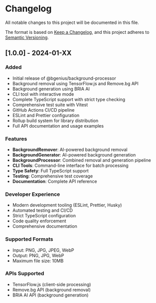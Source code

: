 # Changelog

All notable changes to this project will be documented in this file.

The format is based on [Keep a Changelog](https://keepachangelog.com/en/1.0.0/),
and this project adheres to [Semantic Versioning](https://semver.org/spec/v2.0.0.html).

## [1.0.0] - 2024-01-XX

### Added

- Initial release of @bgenius/background-processor
- Background removal using TensorFlow.js and Remove.bg API
- Background generation using BRIA AI
- CLI tool with interactive mode
- Complete TypeScript support with strict type checking
- Comprehensive test suite with Vitest
- GitHub Actions CI/CD pipeline
- ESLint and Prettier configuration
- Rollup build system for library distribution
- Full API documentation and usage examples

### Features

- **BackgroundRemover**: AI-powered background removal
- **BackgroundGenerator**: AI-powered background generation
- **BackgroundProcessor**: Combined removal and generation pipeline
- **CLI Tools**: Command-line interface for batch processing
- **Type Safety**: Full TypeScript support
- **Testing**: Comprehensive test coverage
- **Documentation**: Complete API reference

### Developer Experience

- Modern development tooling (ESLint, Prettier, Husky)
- Automated testing and CI/CD
- Strict TypeScript configuration
- Code quality enforcement
- Comprehensive documentation

### Supported Formats

- Input: PNG, JPG, JPEG, WebP
- Output: PNG, JPG, WebP
- Maximum file size: 10MB

### APIs Supported

- TensorFlow.js (client-side processing)
- Remove.bg API (background removal)
- BRIA AI API (background generation)
